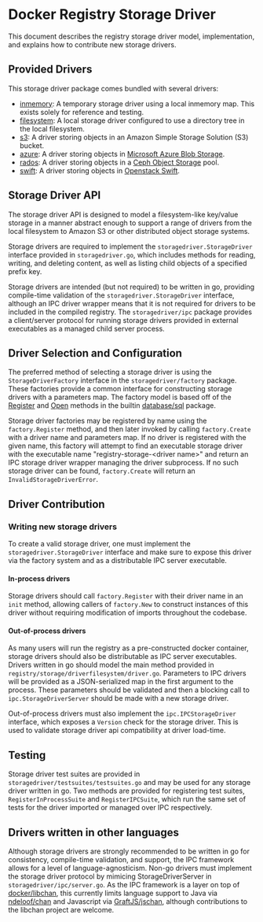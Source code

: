 <!--GITHUB
page_title: Docker Registry Storage Driver
page_description: Explains how to use the storage drivers
page_keywords: registry, service, driver, images, storage
IGNORES-->

# Docker Registry Storage Driver

This document describes the registry storage driver model, implementation, and explains how to contribute new storage drivers.

## Provided Drivers

This storage driver package comes bundled with several drivers:

- [inmemory](storage-drivers/inmemory.md): A temporary storage driver using a local inmemory map. This exists solely for reference and testing.
- [filesystem](storage-drivers/filesystem.md): A local storage driver configured to use a directory tree in the local filesystem.
- [s3](storage-drivers/s3.md): A driver storing objects in an Amazon Simple Storage Solution (S3) bucket.
- [azure](storage-drivers/azure.md): A driver storing objects in [Microsoft Azure Blob Storage](http://azure.microsoft.com/en-us/services/storage/).
- [rados](storage-drivers/rados.md): A driver storing objects in a [Ceph Object Storage](http://ceph.com/docs/master/rados/) pool.
- [swift](storage-drivers/swift.md): A driver storing objects in [Openstack Swift](http://docs.openstack.org/developer/swift/).

## Storage Driver API

The storage driver API is designed to model a filesystem-like key/value storage in a manner abstract enough to support a range of drivers from the local filesystem to Amazon S3 or other distributed object storage systems.

Storage drivers are required to implement the `storagedriver.StorageDriver` interface provided in `storagedriver.go`, which includes methods for reading, writing, and deleting content, as well as listing child objects of a specified prefix key.

Storage drivers are intended (but not required) to be written in go, providing compile-time validation of the `storagedriver.StorageDriver` interface, although an IPC driver wrapper means that it is not required for drivers to be included in the compiled registry. The `storagedriver/ipc` package provides a client/server protocol for running storage drivers provided in external executables as a managed child server process.

## Driver Selection and Configuration

The preferred method of selecting a storage driver is using the `StorageDriverFactory` interface in the `storagedriver/factory` package. These factories provide a common interface for constructing storage drivers with a parameters map. The factory model is based off of the [Register](http://golang.org/pkg/database/sql/#Register) and [Open](http://golang.org/pkg/database/sql/#Open) methods in the builtin [database/sql](http://golang.org/pkg/database/sql) package.

Storage driver factories may be registered by name using the `factory.Register` method, and then later invoked by calling `factory.Create` with a driver name and parameters map. If no driver is registered with the given name, this factory will attempt to find an executable storage driver with the executable name "registry-storage-\<driver name\>" and return an IPC storage driver wrapper managing the driver subprocess. If no such storage driver can be found, `factory.Create` will return an `InvalidStorageDriverError`.

## Driver Contribution

### Writing new storage drivers
To create a valid storage driver, one must implement the `storagedriver.StorageDriver` interface and make sure to expose this driver via the factory system and as a distributable IPC server executable.

#### In-process drivers
Storage drivers should call `factory.Register` with their driver name in an `init` method, allowing callers of `factory.New` to construct instances of this driver without requiring modification of imports throughout the codebase.

#### Out-of-process drivers
As many users will run the registry as a pre-constructed docker container, storage drivers should also be distributable as IPC server executables. Drivers written in go should model the main method provided in `registry/storage/driverfilesystem/driver.go`. Parameters to IPC drivers will be provided as a JSON-serialized map in the first argument to the process. These parameters should be validated and then a blocking call to `ipc.StorageDriverServer` should be made with a new storage driver.

Out-of-process drivers must also implement the `ipc.IPCStorageDriver` interface, which exposes a `Version` check for the storage driver. This is used to validate storage driver api compatibility at driver load-time.

## Testing
Storage driver test suites are provided in `storagedriver/testsuites/testsuites.go` and may be used for any storage driver written in go. Two methods are provided for registering test suites, `RegisterInProcessSuite` and `RegisterIPCSuite`, which run the same set of tests for the driver imported or managed over IPC respectively.

## Drivers written in other languages
Although storage drivers are strongly recommended to be written in go for consistency, compile-time validation, and support, the IPC framework allows for a level of language-agnosticism. Non-go drivers must implement the storage driver protocol by mimicing StorageDriverServer in `storagedriver/ipc/server.go`. As the IPC framework is a layer on top of [docker/libchan](https://github.com/docker/libchan), this currently limits language support to Java via [ndeloof/chan](https://github.com/ndeloof/jchan) and Javascript via [GraftJS/jschan](https://github.com/GraftJS/jschan), although contributions to the libchan project are welcome.
